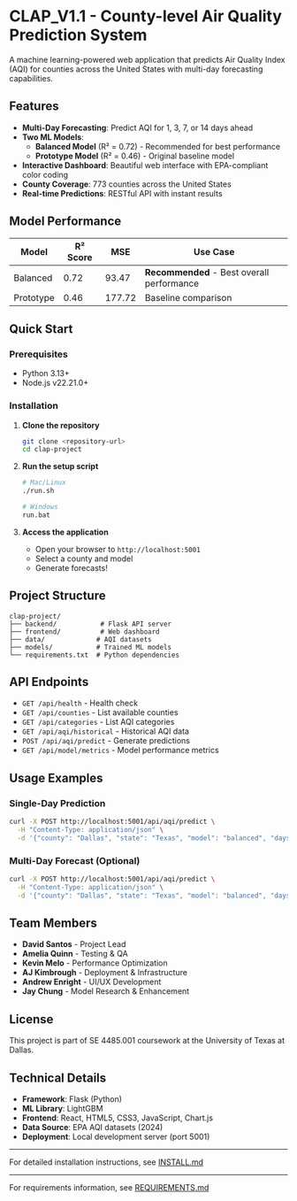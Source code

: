 # CLAP_V1.1 - County-level Air Quality Prediction System

A machine learning-powered web application that predicts Air Quality Index (AQI) for counties across the United States with multi-day forecasting capabilities.

## Features

- **Multi-Day Forecasting**: Predict AQI for 1, 3, 7, or 14 days ahead
- **Two ML Models**: 
  - **Balanced Model** (R² = 0.72) - Recommended for best performance
  - **Prototype Model** (R² = 0.46) - Original baseline model
- **Interactive Dashboard**: Beautiful web interface with EPA-compliant color coding
- **County Coverage**: 773 counties across the United States
- **Real-time Predictions**: RESTful API with instant results

## Model Performance

| Model | R² Score | MSE | Use Case |
|-------|----------|-----|----------|
| Balanced | 0.72 | 93.47 | **Recommended** - Best overall performance |
| Prototype | 0.46 | 177.72 | Baseline comparison |

## Quick Start

### Prerequisites
- Python 3.13+
- Node.js v22.21.0+

### Installation

1. **Clone the repository**
   ```bash
   git clone <repository-url>
   cd clap-project
   ```

2. **Run the setup script**
   ```bash
   # Mac/Linux
   ./run.sh
   
   # Windows
   run.bat
   ```

3. **Access the application**
   - Open your browser to `http://localhost:5001`
   - Select a county and model
   - Generate forecasts!

## Project Structure

```
clap-project/
├── backend/           # Flask API server
├── frontend/          # Web dashboard
├── data/             # AQI datasets
├── models/           # Trained ML models
└── requirements.txt  # Python dependencies
```

## API Endpoints

- `GET /api/health` - Health check
- `GET /api/counties` - List available counties
- `GET /api/categories` - List AQI categories
- `GET /api/aqi/historical` - Historical AQI data
- `POST /api/aqi/predict` - Generate predictions
- `GET /api/model/metrics` - Model performance metrics

## Usage Examples

### Single-Day Prediction
```bash
curl -X POST http://localhost:5001/api/aqi/predict \
  -H "Content-Type: application/json" \
  -d '{"county": "Dallas", "state": "Texas", "model": "balanced", "days": 1}'
```

### Multi-Day Forecast (Optional)
```bash
curl -X POST http://localhost:5001/api/aqi/predict \
  -H "Content-Type: application/json" \
  -d '{"county": "Dallas", "state": "Texas", "model": "balanced", "days": 7}'
```

## Team Members

- **David Santos** - Project Lead
- **Amelia Quinn** - Testing & QA
- **Kevin Melo** - Performance Optimization
- **AJ Kimbrough** - Deployment & Infrastructure
- **Andrew Enright** - UI/UX Development
- **Jay Chung** - Model Research & Enhancement

## License

This project is part of SE 4485.001 coursework at the University of Texas at Dallas.

## Technical Details

- **Framework**: Flask (Python)
- **ML Library**: LightGBM
- **Frontend**: React, HTML5, CSS3, JavaScript, Chart.js
- **Data Source**: EPA AQI datasets (2024)
- **Deployment**: Local development server (port 5001)

---

For detailed installation instructions, see [INSTALL.md](INSTALL.md)

---

For requirements information, see [REQUIREMENTS.md](REQUIREMENTS.md)
